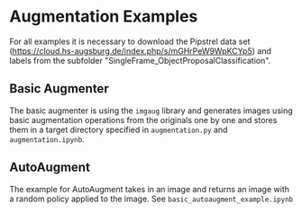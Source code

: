 # Augmentation Examples

For all examples it is necessary to download the Pipstrel data set (https://cloud.hs-augsburg.de/index.php/s/mGHrPeW9WpKCYp5) and labels from the subfolder "SingleFrame_ObjectProposalClassification".

## Basic Augmenter

The basic augmenter is using the `imgaug` library and generates images using basic augmentation operations from the originals one by one and stores them in a target directory specified in `augmentation.py` and `augmentation.ipynb`.

## AutoAugment

The example for AutoAugment takes in an image and returns an image with a random policy applied to the image. See `basic_autoaugment_example.ipynb`
